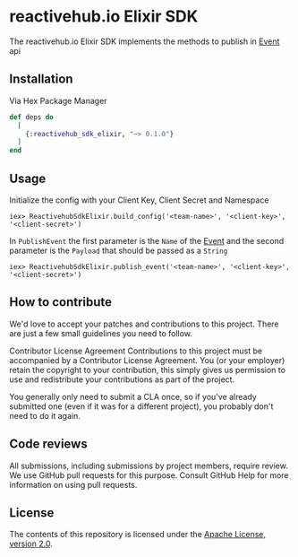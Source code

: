 # reactivehub.io Elixir SDK

The reactivehub.io Elixir SDK implements the methods to publish in [Event](https://docs.reactivehub.io/guide/events) api

## Installation

Via Hex Package Manager
```elixir
def deps do
  [
    {:reactivehub_sdk_elixir, "~> 0.1.0"}
  ]
end
```

## Usage

Initialize the config with your Client Key, Client Secret and Namespace

```
iex> ReactivehubSdkElixir.build_config('<team-name>', '<client-key>', '<client-secret>')
```

In ```PublishEvent``` the first parameter is the ```Name``` of the [Event](https://docs.reactivehub.io/guide/events) and the second parameter is the ```Payload``` that should be passed as a ```String```

```
iex> ReactivehubSdkElixir.publish_event('<team-name>', '<client-key>', '<client-secret>')

```

## How to contribute
We'd love to accept your patches and contributions to this project. There are just a few small guidelines you need to follow.

Contributor License Agreement
Contributions to this project must be accompanied by a Contributor License Agreement. You (or your employer) retain the copyright to your contribution, this simply gives us permission to use and redistribute your contributions as part of the project.

You generally only need to submit a CLA once, so if you've already submitted one (even if it was for a different project), you probably don't need to do it again.

## Code reviews
All submissions, including submissions by project members, require review. We use GitHub pull requests for this purpose. Consult GitHub Help for more information on using pull requests.

## License

The contents of this repository is licensed under the
[Apache License, version 2.0](http://www.apache.org/licenses/LICENSE-2.0).
